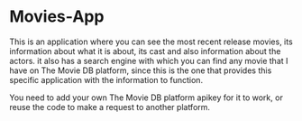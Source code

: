 # Movies-App
This is an application where you can see the most recent release movies, its information about what it is about, its cast and also information about the actors.
it also has a search engine with which you can find any movie that I have on The Movie DB platform, since this is the one that provides
this specific application with the information to function.

You need to add your own The Movie DB platform apikey for it to work, or reuse the code to make a request to another platform.
